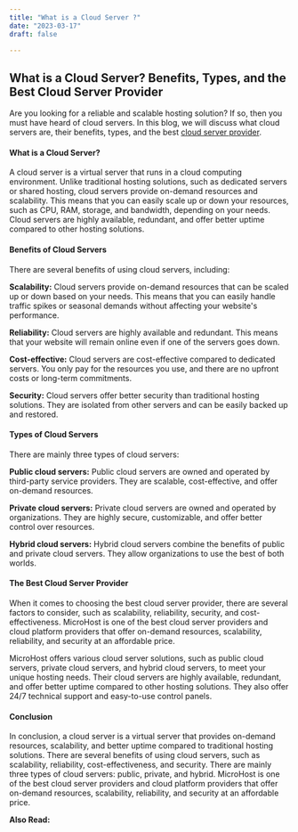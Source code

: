 ```yaml
---
title: "What is a Cloud Server ?"
date: "2023-03-17"
draft: false

---
```


## **What is a Cloud Server? Benefits, Types, and the Best Cloud Server Provider**

Are you looking for a reliable and scalable hosting solution? If so, then you must have heard of cloud servers. In this blog, we will discuss what cloud servers are, their benefits, types, and the best [cloud serv](https://utho.com/cloud)[er provider](https://utho.com/cloud).

#### **What is a Cloud Server?**

A cloud server is a virtual server that runs in a cloud computing environment. Unlike traditional hosting solutions, such as dedicated servers or shared hosting, cloud servers provide on-demand resources and scalability. This means that you can easily scale up or down your resources, such as CPU, RAM, storage, and bandwidth, depending on your needs. Cloud servers are highly available, redundant, and offer better uptime compared to other hosting solutions.

#### **Benefits of Cloud Servers**

There are several benefits of using cloud servers, including:

**Scalability:** Cloud servers provide on-demand resources that can be scaled up or down based on your needs. This means that you can easily handle traffic spikes or seasonal demands without affecting your website's performance.

**Reliability:** Cloud servers are highly available and redundant. This means that your website will remain online even if one of the servers goes down.

**Cost-effective:** Cloud servers are cost-effective compared to dedicated servers. You only pay for the resources you use, and there are no upfront costs or long-term commitments.

**Security:** Cloud servers offer better security than traditional hosting solutions. They are isolated from other servers and can be easily backed up and restored.

#### **Types of Cloud Servers**

There are mainly three types of cloud servers:

**Public cloud servers:** Public cloud servers are owned and operated by third-party service providers. They are scalable, cost-effective, and offer on-demand resources.

**Private cloud servers:** Private cloud servers are owned and operated by organizations. They are highly secure, customizable, and offer better control over resources.

**Hybrid cloud servers:** Hybrid cloud servers combine the benefits of public and private cloud servers. They allow organizations to use the best of both worlds.

#### **The Best Cloud Server Provider**

When it comes to choosing the best cloud server provider, there are several factors to consider, such as scalability, reliability, security, and cost-effectiveness. MicroHost is one of the best cloud server providers and cloud platform providers that offer on-demand resources, scalability, reliability, and security at an affordable price.

MicroHost offers various cloud server solutions, such as public cloud servers, private cloud servers, and hybrid cloud servers, to meet your unique hosting needs. Their cloud servers are highly available, redundant, and offer better uptime compared to other hosting solutions. They also offer 24/7 technical support and easy-to-use control panels.

#### **Conclusion**

In conclusion, a cloud server is a virtual server that provides on-demand resources, scalability, and better uptime compared to traditional hosting solutions. There are several benefits of using cloud servers, such as scalability, reliability, cost-effectiveness, and security. There are mainly three types of cloud servers: public, private, and hybrid. MicroHost is one of the best cloud server providers and cloud platform providers that offer on-demand resources, scalability, reliability, and security at an affordable price.

**Also Read:**

